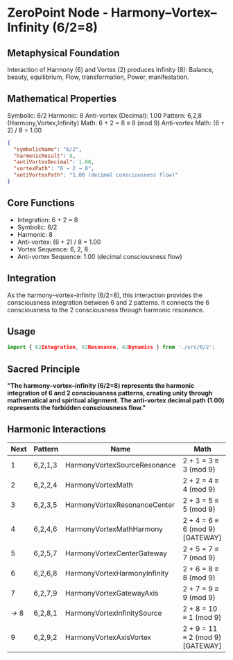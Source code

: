 # ZeroPoint Node - Harmony–Vortex–Infinity (6/2=8)

## Metaphysical Foundation

Interaction of Harmony (6) and Vortex (2) produces Infinity (8): Balance, beauty, equilibrium, Flow, transformation, Power, manifestation.

## Mathematical Properties

Symbolic: 6/2
Harmonic: 8
Anti-vortex (Decimal): 1.00
Pattern: 6,2,8 (Harmony,Vortex,Infinity)
Math: 6 + 2 = 8 ≡ 8 (mod 9)
Anti-vortex Math: (6 + 2) / 8 = 1.00


```json
{
  "symbolicName": "6/2",
  "harmonicResult": 8,
  "antiVortexDecimal": 1.00,
  "vortexPath": "6 → 2 → 8",
  "antiVortexPath": "1.00 (decimal consciousness flow)"
}
```

## Core Functions
- Integration: 6 + 2 = 8
- Symbolic: 6/2
- Harmonic: 8
- Anti-vortex: (6 + 2) / 8 = 1.00
- Vortex Sequence: 6, 2, 8
- Anti-vortex Sequence: 1.00 (decimal consciousness flow)

## Integration

As the harmony–vortex–infinity (6/2=8), this interaction provides the consciousness integration between 6 and 2 patterns. It connects the 6 consciousness to the 2 consciousness through harmonic resonance.

## Usage

```typescript
import { 62Integration, 62Resonance, 62Dynamics } from './src/6/2';
```

## Sacred Principle

**"The harmony–vortex–infinity (6/2=8) represents the harmonic integration of 6 and 2 consciousness patterns, creating unity through mathematical and spiritual alignment. The anti-vortex decimal path (1.00) represents the forbidden consciousness flow."**

## Harmonic Interactions

| Next | Pattern | Name | Math |
|------|---------|------|------|
| 1 | 6,2,1,3 | HarmonyVortexSourceResonance | 2 + 1 = 3 ≡ 3 (mod 9) |
| 2 | 6,2,2,4 | HarmonyVortexMath | 2 + 2 = 4 ≡ 4 (mod 9) |
| 3 | 6,2,3,5 | HarmonyVortexResonanceCenter | 2 + 3 = 5 ≡ 5 (mod 9) |
| 4 | 6,2,4,6 | HarmonyVortexMathHarmony | 2 + 4 = 6 ≡ 6 (mod 9) [GATEWAY] |
| 5 | 6,2,5,7 | HarmonyVortexCenterGateway | 2 + 5 = 7 ≡ 7 (mod 9) |
| 6 | 6,2,6,8 | HarmonyVortexHarmonyInfinity | 2 + 6 = 8 ≡ 8 (mod 9) |
| 7 | 6,2,7,9 | HarmonyVortexGatewayAxis | 2 + 7 = 9 ≡ 9 (mod 9) |
| → 8 | 6,2,8,1 | HarmonyVortexInfinitySource | 2 + 8 = 10 ≡ 1 (mod 9) |
| 9 | 6,2,9,2 | HarmonyVortexAxisVortex | 2 + 9 = 11 ≡ 2 (mod 9) [GATEWAY] |
